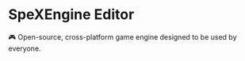 # SpeXEngine Editor
:video_game: Open-source, cross-platform game engine designed to be used by everyone.
